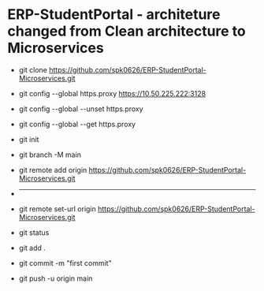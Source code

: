 # ERP-StudentPortal - architeture changed from Clean architecture to Microservices

- git clone  https://github.com/spk0626/ERP-StudentPortal-Microservices.git
- git config --global https.proxy https://10.50.225.222:3128
- git config --global --unset https.proxy
- git config --global --get https.proxy

- git init
- git branch -M main
- git remote add origin https://github.com/spk0626/ERP-StudentPortal-Microservices.git

- ***********************************************************************

- git remote set-url origin https://github.com/spk0626/ERP-StudentPortal-Microservices.git
- git status
- git add .
- git commit -m "first commit"
- git push -u origin main
